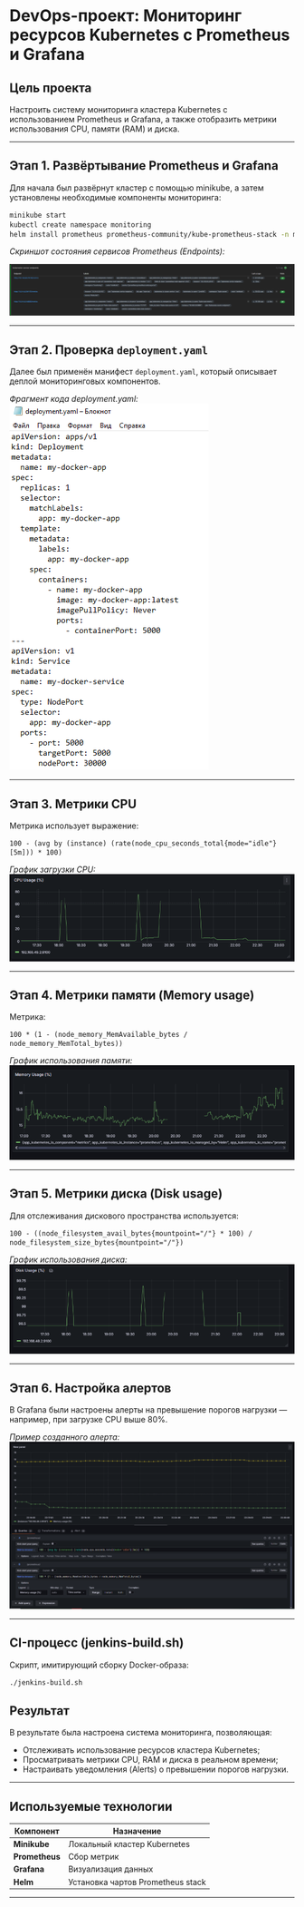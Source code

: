 # DevOps-проект: Мониторинг ресурсов Kubernetes с Prometheus и Grafana

## Цель проекта
Настроить систему мониторинга кластера Kubernetes с использованием Prometheus и Grafana, а также отобразить метрики использования CPU, памяти (RAM) и диска.

---

## Этап 1. Развёртывание Prometheus и Grafana

Для начала был развёрнут кластер с помощью minikube, а затем установлены необходимые компоненты мониторинга:

```bash
minikube start
kubectl create namespace monitoring
helm install prometheus prometheus-community/kube-prometheus-stack -n monitoring
```

*Скриншот состояния сервисов Prometheus (Endpoints):*

![Prometheus](0.png)

---

## Этап 2. Проверка `deployment.yaml`

Далее был применён манифест `deployment.yaml`, который описывает деплой мониторинговых компонентов.

*Фрагмент кода deployment.yaml:*  
![Deployment](2.png)

---

## Этап 3. Метрики CPU

Метрика использует выражение:

```promql
100 - (avg by (instance) (rate(node_cpu_seconds_total{mode="idle"}[5m])) * 100)
```

*График загрузки CPU:*  
![CPU usage](C.png)

---

## Этап 4. Метрики памяти (Memory usage)

Метрика:

```promql
100 * (1 - (node_memory_MemAvailable_bytes / node_memory_MemTotal_bytes))
```

*График использования памяти:*  
![Memory usage](M.png)

---

## Этап 5. Метрики диска (Disk usage)

Для отслеживания дискового пространства используется:

```promql
100 - ((node_filesystem_avail_bytes{mountpoint="/"} * 100) / node_filesystem_size_bytes{mountpoint="/"})
```

*График использования диска:*  
![Disk usage](D.png)

---

## Этап 6. Настройка алертов

В Grafana были настроены алерты на превышение порогов нагрузки — например, при загрузке CPU выше 80%.

*Пример созданного алерта:*  
![Alert](Alert.png)

---


## CI-процесс (jenkins-build.sh)
Скрипт, имитирующий сборку Docker-образа:
```bash
./jenkins-build.sh
```


## Результат

В результате была настроена система мониторинга, позволяющая:

- Отслеживать использование ресурсов кластера Kubernetes;  
- Просматривать метрики CPU, RAM и диска в реальном времени;  
- Настраивать уведомления (Alerts) о превышении порогов нагрузки.

---

## Используемые технологии

| Компонент | Назначение |
|------------|------------|
| **Minikube** | Локальный кластер Kubernetes |
| **Prometheus** | Сбор метрик |
| **Grafana** | Визуализация данных |
| **Helm** | Установка чартов Prometheus stack |

---
